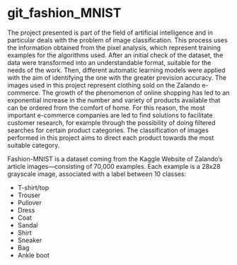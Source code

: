 # git_fashion_MNIST

The project presented is part of the field of artificial intelligence and in particular deals with the problem of image classification. This process uses the  information obtained from the pixel analysis, which represent training examples for the algorithms used. After an initial check of the dataset, the data were transformed into an understandable format, suitable for the needs of the work. Then, different automatic learning models were applied with the aim of identifying the one with the greater prevision accuracy.
The images used in this project represent clothing sold on the Zalando e-commerce. The growth of the phenomenon of online shopping has led to an exponential increase
in the number and variety of products available that can be ordered from the comfort of home. For this reason, the most important e-commerce companies are led to
find solutions to facilitate customer research, for example through the possibility of doing filtered searches for certain product categories.
The classification of images performed in this project aims to direct each product towards the most suitable category.

Fashion-MNIST is a dataset coming from the Kaggle Website of Zalando’s article images—consisting of 70,000 examples. Each example is a 28x28 grayscale image, associated
with a label between 10 classes: 
* T-shirt/top
* Trouser
* Pullover
* Dress
* Coat
* Sandal
* Shirt
* Sneaker
* Bag
* Ankle boot
